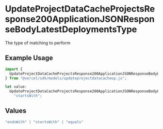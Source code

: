 # UpdateProjectDataCacheProjectsResponse200ApplicationJSONResponseBodyLatestDeploymentsType

The type of matching to perform

## Example Usage

```typescript
import {
  UpdateProjectDataCacheProjectsResponse200ApplicationJSONResponseBodyLatestDeploymentsType,
} from "@vercel/sdk/models/updateprojectdatacacheop.js";

let value:
  UpdateProjectDataCacheProjectsResponse200ApplicationJSONResponseBodyLatestDeploymentsType =
    "startsWith";
```

## Values

```typescript
"endsWith" | "startsWith" | "equals"
```